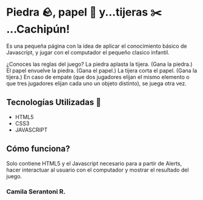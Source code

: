# Piedra 🪨, papel 🧾 y...tijeras ✂️ ...Cachipún!

Es una pequeña página con la idea de aplicar el conocimiento básico de Javascript, y jugar con el computador el pequeño clasico infantil.

¿Conoces las reglas del juego?
La piedra aplasta la tijera. (Gana la piedra.)
El papel envuelve la piedra. (Gana el papel.)
La tijera corta el papel. (Gana la tijera.)
En caso de empate (que dos jugadores elijan el mismo elemento o que tres jugadores elijan cada uno un objeto distinto), se juega otra vez.

## Tecnologías Utilizadas 🧰

- HTML5
- CSS3 
- JAVASCRIPT

## Cómo funciona? 
Solo contiene HTML5 y el Javascript necesario para a partir de Alerts, hacer interactuar al usuario con el computador y mostrar el resultado del juego. 

### Camila Serantoni R. 

